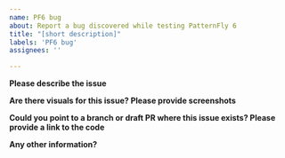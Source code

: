 ```yaml
---
name: PF6 bug
about: Report a bug discovered while testing PatternFly 6
title: "[short description]"
labels: 'PF6 bug'
assignees: ''

---
```


**Please describe the issue**

**Are there visuals for this issue? Please provide screenshots**

**Could you point to a branch or draft PR where this issue exists? Please provide a link to the code**

**Any other information?**
